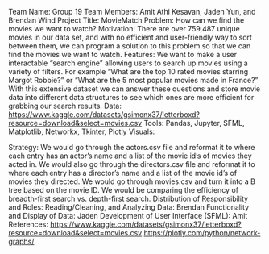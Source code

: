 Team Name: Group 19
Team Members: Amit Athi Kesavan, Jaden Yun, and Brendan Wind
Project Title: MovieMatch
Problem:
How can we find the movies we want to watch?
Motivation: 
There are over 759,487 unique movies in our data set, and with no efficient and user-friendly way to sort between them, we can program a solution to this problem so that we can find the movies we want to watch.
Features: 
We want to make a user interactable “search engine” allowing users to search up movies using a variety of filters. For example “What are the top 10 rated movies starring Margot Robbie?” or “What are the 5 most popular movies made in France?” With this extensive dataset we can answer these questions and store movie data into different data structures to see which ones are more efficient for grabbing our search results.
Data:
https://www.kaggle.com/datasets/gsimonx37/letterboxd?resource=download&select=movies.csv 
Tools:
Pandas, Jupyter, SFML, Matplotlib, Networkx, Tkinter, Plotly
Visuals: 

Strategy: 
We would go through the actors.csv file and reformat it to where each entry has an actor’s name and a list of the movie id’s of movies they acted in. We would also go through the directors.csv file and reformat it to where each entry has a director’s name and a list of the movie id’s of movies they directed. We would go through movies.csv and turn it into a B tree based on the movie ID. We would be comparing the efficiency of breadth-first search vs. depth-first search.
Distribution of Responsibility and Roles: 
Reading/Cleaning, and Analyzing Data: Brendan
Functionality and Display of Data: Jaden
Development of User Interface (SFML): Amit
References: 
https://www.kaggle.com/datasets/gsimonx37/letterboxd?resource=download&select=movies.csv 
https://plotly.com/python/network-graphs/ 
